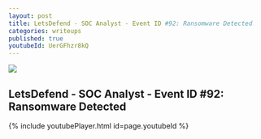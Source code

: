 ```yaml
---
layout: post
title: LetsDefend - SOC Analyst - Event ID #92: Ransomware Detected
categories: writeups
published: true
youtubeId: UerGFhzr8kQ
---
```


![]({{site.baseurl}}/images/eventid92.jpg)

## LetsDefend - SOC Analyst - Event ID #92: Ransomware Detected

{% include youtubePlayer.html id=page.youtubeId %}

